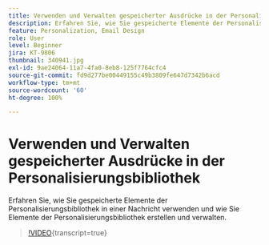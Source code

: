 ```yaml
---
title: Verwenden und Verwalten gespeicherter Ausdrücke in der Personalisierungsbibliothek
description: Erfahren Sie, wie Sie gespeicherte Elemente der Personalisierungsbibliothek in einer Nachricht verwenden und wie Sie Elemente der Personalisierungsbibliothek erstellen und verwalten.
feature: Personalization, Email Design
role: User
level: Beginner
jira: KT-9806
thumbnail: 340941.jpg
exl-id: 9ae24064-11a7-4fa0-8eb8-125f7764cfc4
source-git-commit: fd9d277be00449155c49b3809fe647d7342b6acd
workflow-type: tm+mt
source-wordcount: '60'
ht-degree: 100%

---
```


# Verwenden und Verwalten gespeicherter Ausdrücke in der Personalisierungsbibliothek

Erfahren Sie, wie Sie gespeicherte Elemente der Personalisierungsbibliothek in einer Nachricht verwenden und wie Sie Elemente der Personalisierungsbibliothek erstellen und verwalten.

>[!VIDEO](https://video.tv.adobe.com/v/340941?quality=12&learn=on){transcript=true}
